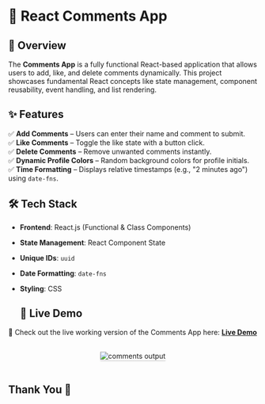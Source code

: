# 📝 React Comments App  

## 🚀 Overview  
The **Comments App** is a fully functional React-based application that allows users to add, like, and delete comments dynamically. This project showcases fundamental React concepts like state management, component reusability, event handling, and list rendering.  

## ✨ Features  
✅ **Add Comments** – Users can enter their name and comment to submit.  
✅ **Like Comments** – Toggle the like state with a button click.  
✅ **Delete Comments** – Remove unwanted comments instantly.  
✅ **Dynamic Profile Colors** – Random background colors for profile initials.  
✅ **Time Formatting** – Displays relative timestamps (e.g., "2 minutes ago") using `date-fns`.  

## 🛠️ Tech Stack  
- **Frontend**: React.js (Functional & Class Components)  
- **State Management**: React Component State  
- **Unique IDs**: `uuid`  
- **Date Formatting**: `date-fns`  
- **Styling**: CSS

  ## 🎯 Live Demo  
🚀 Check out the live working version of the Comments App here: **[Live Demo](https://talkwithmanoj.ccbp.tech)** 

<br/>
<div style="text-align: center;">
    <img src="https://assets.ccbp.in/frontend/content/react-js/comments-app-output-v0.gif" alt="comments output" style="max-width:70%;box-shadow:0 2.8px 2.2px rgba(0, 0, 0, 0.12)">
</div>
<br/>

## Thank You 💙
